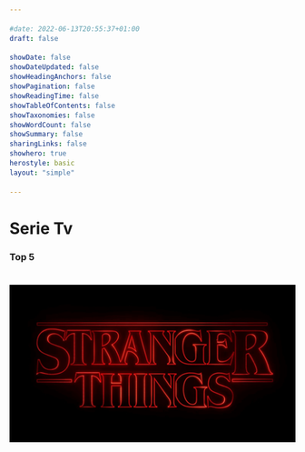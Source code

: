 ```yaml
---

#date: 2022-06-13T20:55:37+01:00
draft: false

showDate: false
showDateUpdated: false
showHeadingAnchors: false
showPagination: false
showReadingTime: false
showTableOfContents: false
showTaxonomies: false
showWordCount: false
showSummary: false
sharingLinks: false
showhero: true
herostyle: basic
layout: "simple"

---
```




# Serie Tv

### Top 5



# [![mostro](a.png)](https://www.netflix.com/it/title/80057281?s=i&trkid=258593161&vlang=it&clip=81622676)
